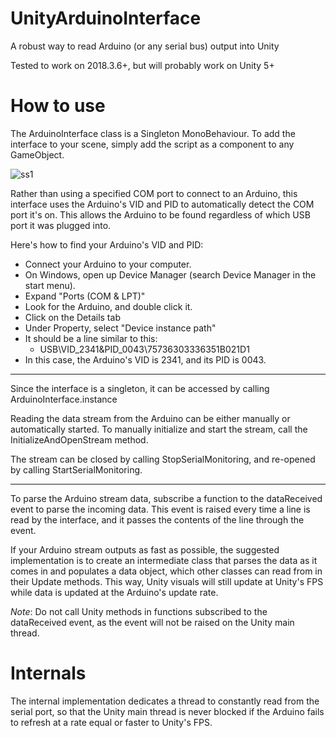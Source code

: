 # UnityArduinoInterface
A robust way to read Arduino (or any serial bus) output into Unity  

Tested to work on 2018.3.6+, but will probably work on Unity 5+

# How to use
The ArduinoInterface class is a Singleton MonoBehaviour. To add the interface to your scene, simply add the script as a component to any GameObject.

![ss1](https://user-images.githubusercontent.com/24966782/56639156-dfbbe680-6624-11e9-902a-7baa90f6af3c.png)

Rather than using a specified COM port to connect to an Arduino, this interface uses the Arduino's VID and PID to automatically detect the COM port it's on. This allows the Arduino to be found regardless of which USB port it was plugged into.

Here's how to find your Arduino's VID and PID:
* Connect your Arduino to your computer.
* On Windows, open up Device Manager (search Device Manager in the start menu).
* Expand "Ports (COM & LPT)"
* Look for the Arduino, and double click it.
* Click on the Details tab
* Under Property, select "Device instance path"
* It should be a line similar to this:
    * USB\VID_2341&PID_0043\75736303336351B021D1
* In this case, the Arduino's VID is 2341, and its PID is 0043.

---

Since the interface is a singleton, it can be accessed by calling ArduinoInterface.instance  

Reading the data stream from the Arduino can be either manually or automatically started. To manually initialize and start the stream, call the InitializeAndOpenStream method.  

The stream can be closed by calling StopSerialMonitoring, and re-opened by calling StartSerialMonitoring.

---

To parse the Arduino stream data, subscribe a function to the dataReceived event to parse the incoming data. This event is raised every time a line is read by the interface, and it passes the contents of the line through the event.

If your Arduino stream outputs as fast as possible, the suggested implementation is to create an intermediate class that parses the data as it comes in and populates a data object, which other classes can read from in their Update methods. This way, Unity visuals will still update at Unity's FPS while data is updated at the Arduino's update rate.

*Note*: Do not call Unity methods in functions subscribed to the dataReceived event, as the event will not be raised on the Unity main thread.


# Internals

The internal implementation dedicates a thread to constantly read from the serial port, so that the Unity main thread is never blocked if the Arduino fails to refresh at a rate equal or faster to Unity's FPS.
